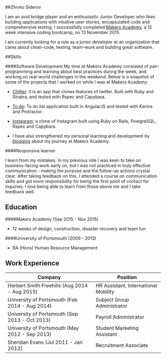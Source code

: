 ##Zhivko Siderov

I am an avid bridge player and an enthusiastic Junior Developer who likes building applications with intuitive user stories, encapsulated code and comprehensive testing. I successfully completed [Makers Academy](http://www.makersacademy.com/), a 12 week intensive coding bootcamp, on 13 November 2015.

I am currently looking for a role as a junior developer at an organization that cares about clean-code, testing, team-work and building great software.

##Skills

####Software Development
My time at Makers Academy consisted of pair-programming and learning about best practices during the week, and working on real-world challenges in the weekend. Below is a snapshot of some of the projects that I worked on while I was at Makers Academy:

* [Chitter](https://github.com/zsid/chitter-challenge): it is an app that clones features of twitter. Built with Ruby and Sinatra, and tested with Rspec and Capybara.

* [To do](https://github.com/zsid/todo_challenge): To do list application built in AngularJS and tested with Karma and Protractor.

* [Instagram](https://github.com/zsid/instagram-challenge): a clone of Instagram built using Ruby on Rails, PostgreSQL, Rspec and Capybara.

* I have also strengthened my personal learning and development by [blogging](http://zsid.github.io) about my journey at Makers Academy.

####Responsive learner

I learn from my mistakes. In my previous role I was keen to take on business-facing work early on, but I was not practiced in truly effective communication - making the purpose and the follow-up actions crystal clear. After taking feedback on this, I attended a course on communication skills and got more responsibility for being the first point of contact for inquiries. I love being able to learn from those above me and I take feedback well.

## Education

####Makers Academy (Sep 2015 - Nov 2015)
* 12 weeks of design, construction, disaster recovery and team fun

####University of Portsmouth (2009 - 2013)
* BA (Hons) Human Resource Management

## Work Experience

| Company | Position |
| ------- | ---------|
| Herbert Smith Freehills   (Aug 2014 - Aug 2015) | HR Assistant, International Mobility
| University of Portsmouth  (Feb 2014 - Aug 2014) | Subject Group Administrator
| University of Portsmouth  (Sep 2013 - Oct 2013) | Payroll Administrator
| University of Portsmouth  (May 2012 - Sep 2013) | Student Marketing Assistant
| Sheridan Evans            (Jul 2011 - Jan 2012) | Recruitment Associate
